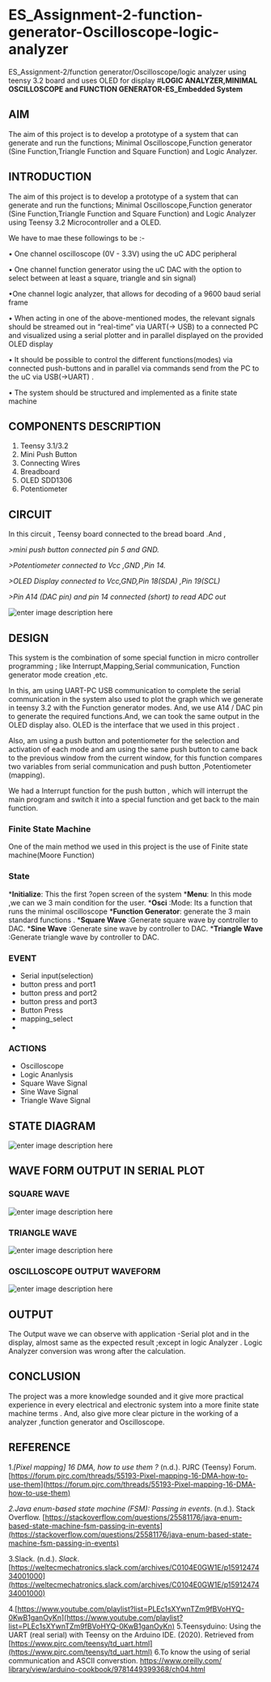 # ES_Assignment-2-function-generator-Oscilloscope-logic-analyzer
ES_Assignment-2/function generator/Oscilloscope/logic analyzer using teensy 3.2 board and uses OLED for display
#**LOGIC ANALYZER,MINIMAL OSCILLOSCOPE and FUNCTION GENERATOR-ES_Embedded System** 

## AIM

The aim of this project  is to develop a prototype of a system that can generate and run the functions; Minimal Oscilloscope,Function generator (Sine Function,Triangle Function and Square Function) and Logic Analyzer.



## INTRODUCTION

The aim of this project  is to develop a prototype of a system that can generate and run the functions; Minimal Oscilloscope,Function generator (Sine Function,Triangle Function and Square Function) and Logic Analyzer using Teensy 3.2 Microcontroller and a OLED.

We have to mae these followings to be :-

• One channel oscilloscope (0V - 3.3V) using the uC ADC peripheral 

• One channel function generator using the uC DAC with the option to select between at least a square, triangle and sin signal) 

•One channel logic analyzer, that allows for decoding of a 9600 baud serial frame 

• When acting in one of the above-mentioned modes, the relevant signals should be streamed out in “real-time” via UART(-> USB) to a connected PC and visualized using a serial plotter and in parallel displayed on the provided OLED display

 • It should be possible to control the different functions(modes) via connected push-buttons and in parallel via commands send from the PC to the uC via USB(->UART) .

• The system should be structured and implemented as a finite state machine



## COMPONENTS DESCRIPTION

1. Teensy 3.1/3.2
2. Mini Push Button
3. Connecting Wires
4. Breadboard
5. OLED SDD1306 
6. Potentiometer

## CIRCUIT
In this circuit , Teensy board connected to  the bread board .And , 

*>mini push button connected  pin 5 and GND.*

*>Potentiometer connected to Vcc ,GND ,Pin 14.*

*>OLED Display connected to Vcc,GND,Pin 18(SDA) ,Pin 19(SCL)*

*>Pin A14 (DAC pin) and pin 14 connected
(short) to read ADC out*


![enter image description here](https://github.com/Ananthakrishnan210/ES_Assignment-2-function-generator-Oscilloscope-logic-analyzer/blob/master/Breadboardconnection.jpg)

## DESIGN

This system is the combination of some special function in micro controller programming ; like Interrupt,Mapping,Serial communication, Function generator mode creation ,etc.

In this, am using UART-PC USB communication to complete the serial communication in the system also used to plot the graph which we generate in teensy 3.2 with the Function generator modes. And, we use A14 / DAC pin to generate the required functions.And, we can took the same output in the OLED display also. OLED  is the interface that we used in this project . 

Also, am using a push button and potentiometer for the selection and activation of each mode and am using the same push button to came back to the previous window  from the current window, for this function compares two variables from serial communication and push button ,Potentiometer (mapping).

We had a Interrupt function for the push button , which will interrupt the main program and switch it into a special function and get back to the main function.


 
### Finite State Machine 
One of the main method we used in this project is the use of Finite state machine(Moore Function)

### **State**
***Initialize**: This the first ?open screen of the system
***Menu**: In this mode ,we can we 3 main condition for the user.
***Osci** :Mode: Its a function that runs the minimal oscilloscope
***Function Generator**: generate the 3 main standard functions .
***Square Wave** :Generate square wave by controller to DAC.
***Sine Wave** :Generate sine wave by controller to DAC.
***Triangle Wave** :Generate triangle wave by controller to DAC.

### **EVENT**

 - Serial input(selection)
 - button press and port1
 - button press and port2
 - button press and port3
 - Button Press
 - mapping_select
 -
### **ACTIONS**

 - Oscilloscope
 - Logic Ananlysis
 - Square Wave Signal
 - Sine Wave Signal
 - Triangle  Wave Signal

## STATE DIAGRAM

![enter image description here](https://github.com/Ananthakrishnan210/ES_Assignment-2-function-generator-Oscilloscope-logic-analyzer/blob/master/image.png)

## WAVE FORM OUTPUT IN SERIAL PLOT

### SQUARE WAVE

![enter image description here](https://github.com/Ananthakrishnan210/ES_Assignment-2-function-generator-Oscilloscope-logic-analyzer/blob/master/Capture.PNG3.PNG)

### TRIANGLE WAVE

![enter image description here](https://github.com/Ananthakrishnan210/ES_Assignment-2-function-generator-Oscilloscope-logic-analyzer/blob/master/Capture.PNG)

### OSCILLOSCOPE OUTPUT WAVEFORM

![enter image description here](https://github.com/Ananthakrishnan210/ES_Assignment-2-function-generator-Oscilloscope-logic-analyzer/blob/master/Capture.PNG7.PNG)

## OUTPUT

The Output wave we can observe with application -Serial plot and in the display, almost same as the expected result ;except in logic Analyzer . Logic Analyzer conversion was wrong after the calculation.



## CONCLUSION

The project was a more knowledge sounded and it give more practical experience in every electrical and electronic system into a more finite state machine terms . And, also give more clear picture in the working of a analyzer ,function generator and Oscilloscope.


## REFERENCE
1._[Pixel mapping] 16 DMA, how to use them ?_ (n.d.). PJRC (Teensy) Forum. [https://forum.pjrc.com/threads/55193-Pixel-mapping-16-DMA-how-to-use-them](https://forum.pjrc.com/threads/55193-Pixel-mapping-16-DMA-how-to-use-them)

_2.Java enum-based state machine (FSM): Passing in events_. (n.d.). Stack Overflow. [https://stackoverflow.com/questions/25581176/java-enum-based-state-machine-fsm-passing-in-events](https://stackoverflow.com/questions/25581176/java-enum-based-state-machine-fsm-passing-in-events)

3.Slack. (n.d.). _Slack_. [https://weltecmechatronics.slack.com/archives/C0104E0GW1E/p1591247434001000](https://weltecmechatronics.slack.com/archives/C0104E0GW1E/p1591247434001000)

4.[https://www.youtube.com/playlist?list=PLEc1sXYwnTZm9fBVoHYQ-0KwB1ganOyKn](https://www.youtube.com/playlist?list=PLEc1sXYwnTZm9fBVoHYQ-0KwB1ganOyKn)
5.Teensyduino: Using the UART (real serial) with Teensy on the Arduino IDE. (2020). Retrieved from [https://www.pjrc.com/teensy/td_uart.html](https://www.pjrc.com/teensy/td_uart.html)
6.To know the using of serial communication and ASCII converstion.
[https://www.oreilly.com/ library/view/arduino-cookbook/9781449399368/ch04.html](https://www.oreilly.com/library/view/arduino-cookbook/9781449399368/ch04.html)















